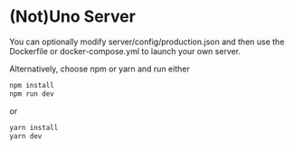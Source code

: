 # (Not)Uno Server

You can optionally modify server/config/production.json and then use the Dockerfile or docker-compose.yml to launch your own server.

Alternatively, choose npm or yarn and run either
```bash
npm install
npm run dev
```
or
```bash
yarn install
yarn dev
```